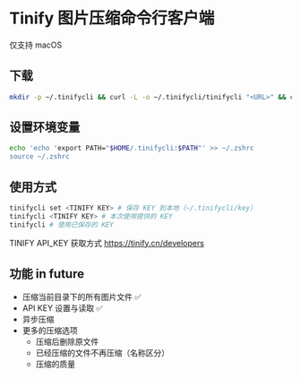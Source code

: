 # Tinify 图片压缩命令行客户端


仅支持 macOS

## 下载
```zsh
mkdir -p ~/.tinifycli && curl -L -o ~/.tinifycli/tinifycli "<URL>" && chmod 755 ~/.tinifycli/tinifycli
```

## 设置环境变量
```zsh
echo 'echo 'export PATH="$HOME/.tinifycli:$PATH"' >> ~/.zshrc
source ~/.zshrc
```

## 使用方式
```zsh
tinifycli set <TINIFY KEY> # 保存 KEY 到本地（~/.tinifycli/key）
tinifycli <TINIFY KEY> # 本次使用提供的 KEY
tinifycli # 使用已保存的 KEY
```

TINIFY API_KEY 获取方式 https://tinify.cn/developers


## 功能 in future
- 压缩当前目录下的所有图片文件 ✅
- API KEY 设置与读取 ✅
- 异步压缩
- 更多的压缩选项
  - 压缩后删除原文件
  - 已经压缩的文件不再压缩（名称区分）
  - 压缩的质量
